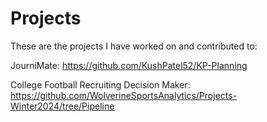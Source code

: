# Projects
These are the projects I have worked on and contributed to:

JourniMate: https://github.com/KushPatel52/KP-Planning

College Football Recruiting Decision Maker: https://github.com/WolverineSportsAnalytics/Projects-Winter2024/tree/Pipeline
